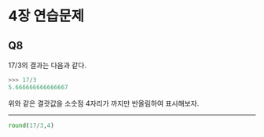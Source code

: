 # 4장 연습문제
## Q8
17/3의 결과는 다음과 같다.
```python
>>> 17/3
5.666666666666667
```
위와 같은 결괏값을 소숫점 4자리가 까지만 반올림하여 표시해보자.

---
```python
round(17/3,4)
```